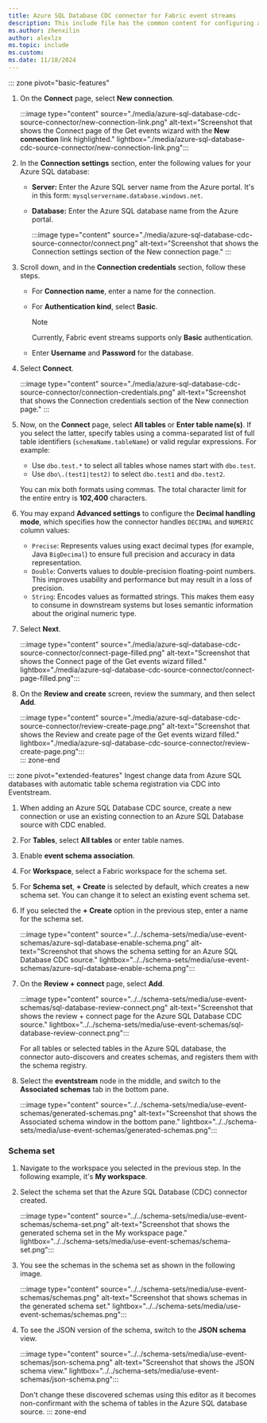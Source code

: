 ```yaml
---
title: Azure SQL Database CDC connector for Fabric event streams
description: This include file has the common content for configuring an Azure SQL Database Change Data Capture (CDC) connector for Fabric event streams and Real-Time hub. 
ms.author: zhenxilin
author: alexlzx
ms.topic: include
ms.custom:
ms.date: 11/18/2024
---
```


::: zone pivot="basic-features"  
1. On the **Connect** page, select **New connection**.

    :::image type="content" source="./media/azure-sql-database-cdc-source-connector/new-connection-link.png" alt-text="Screenshot that shows the Connect page of the Get events wizard with the **New connection** link highlighted." lightbox="./media/azure-sql-database-cdc-source-connector/new-connection-link.png"::: 
1. In the **Connection settings** section, enter the following values for your Azure SQL database:

   - **Server:** Enter the Azure SQL server name from the Azure portal. It's in this form: `mysqlservername.database.windows.net`. 
   - **Database:** Enter the Azure SQL database name from the Azure portal.

        :::image type="content" source="./media/azure-sql-database-cdc-source-connector/connect.png" alt-text="Screenshot that shows the Connection settings section of the New connection page." :::
1. Scroll down, and in the **Connection credentials** section, follow these steps.
   - For **Connection name**, enter a name for the connection.
   - For **Authentication kind**, select **Basic**.

     > [!NOTE]
     > Currently, Fabric event streams supports only **Basic** authentication.
   - Enter **Username** and **Password** for the database.
1. Select **Connect**.

      :::image type="content" source="./media/azure-sql-database-cdc-source-connector/connection-credentials.png" alt-text="Screenshot that shows the Connection credentials section of the New connection page." :::
1. Now, on the **Connect** page, select **All tables** or **Enter table name(s)**. If you select the latter, specify tables using a comma-separated list of full table identifiers (`schemaName.tableName`) or valid regular expressions. For example:  

      - Use `dbo.test.*` to select all tables whose names start with `dbo.test`.  
      - Use `dbo\.(test1|test2)` to select `dbo.test1` and `dbo.test2`.  

      You can mix both formats using commas. The total character limit for the entire entry is **102,400** characters.
1. You may expand **Advanced settings** to configure the **Decimal handling mode**, which specifies how the connector handles `DECIMAL` and `NUMERIC` column values:

      - `Precise`: Represents values using exact decimal types (for example, Java `BigDecimal`) to ensure full precision and accuracy in data representation.
      - `Double`: Converts values to double-precision floating-point numbers. This improves usability and performance but may result in a loss of precision.
      - `String`: Encodes values as formatted strings. This makes them easy to consume in downstream systems but loses semantic information about the original numeric type.
1. Select **Next**.

   :::image type="content" source="./media/azure-sql-database-cdc-source-connector/connect-page-filled.png" alt-text="Screenshot that shows the Connect page of the Get events wizard filled." lightbox="./media/azure-sql-database-cdc-source-connector/connect-page-filled.png":::
1. On the **Review and create** screen, review the summary, and then select **Add**.

      :::image type="content" source="./media/azure-sql-database-cdc-source-connector/review-create-page.png" alt-text="Screenshot that shows the Review and create page of the Get events wizard filled." lightbox="./media/azure-sql-database-cdc-source-connector/review-create-page.png":::         
::: zone-end

::: zone pivot="extended-features"
Ingest change data from Azure SQL databases with automatic table schema registration via CDC into Eventstream.

1. When adding an Azure SQL Database CDC source, create a new connection or use an existing connection to an Azure SQL Database source with CDC enabled.

1. For **Tables**, select **All tables** or enter table names.

1. Enable **event schema association**.

1. For **Workspace**, select a Fabric workspace for the schema set.

1. For **Schema set**, **+ Create** is selected by default, which creates a new schema set. You can change it to select an existing event schema set.

1. If you selected the **+ Create** option in the previous step, enter a name for the schema set.

    :::image type="content" source="../../schema-sets/media/use-event-schemas/azure-sql-database-enable-schema.png" alt-text="Screenshot that shows the schema setting for an Azure SQL Database CDC source." lightbox="../../schema-sets/media/use-event-schemas/azure-sql-database-enable-schema.png":::

1. On the **Review + connect** page, select **Add**.

    :::image type="content" source="../../schema-sets/media/use-event-schemas/sql-database-review-connect.png" alt-text="Screenshot that shows the review + connect page for the Azure SQL Database CDC source." lightbox="../../schema-sets/media/use-event-schemas/sql-database-review-connect.png":::

    For all tables or selected tables in the Azure SQL database, the connector auto-discovers and creates schemas, and registers them with the schema registry.

1. Select the **eventstream** node in the middle, and switch to the **Associated schemas** tab in the bottom pane. 

    :::image type="content" source="../../schema-sets/media/use-event-schemas/generated-schemas.png" alt-text="Screenshot that shows the Associated schema window in the bottom pane." lightbox="../../schema-sets/media/use-event-schemas/generated-schemas.png":::

### Schema set

1. Navigate to the workspace you selected in the previous step. In the following example, it's **My workspace**.

1. Select the schema set that the Azure SQL Database (CDC) connector created.

    :::image type="content" source="../../schema-sets/media/use-event-schemas/schema-set.png" alt-text="Screenshot that shows the generated schema set in the My workspace page." lightbox="../../schema-sets/media/use-event-schemas/schema-set.png":::

1. You see the schemas in the schema set as shown in the following image.

    :::image type="content" source="../../schema-sets/media/use-event-schemas/schemas.png" alt-text="Screenshot that shows schemas in the generated schema set." lightbox="../../schema-sets/media/use-event-schemas/schemas.png":::

1. To see the JSON version of the schema, switch to the **JSON schema** view.

    :::image type="content" source="../../schema-sets/media/use-event-schemas/json-schema.png" alt-text="Screenshot that shows the JSON schema view." lightbox="../../schema-sets/media/use-event-schemas/json-schema.png":::

    Don't change these discovered schemas using this editor as it becomes non-confirmant with the schema of tables in the Azure SQL database source.
::: zone-end